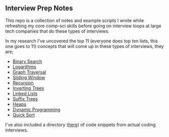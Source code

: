## Interview Prep Notes

This repo is a collection of notes and example scripts I wrote while refreshing
my core comp-sci skills before going on interview loops at large tech companies
that do these types of interviews.

In my research I've uncovered the top 11 (everyone does top ten lists, this one
goes to 11) concepts that will come up in these types of interviews, they are;

- [Binary Search](code-samples/python/binary_search)
- [Logarithms](code-samples/python/logarithms)
- [Graph Traversal](code-samples/python/graph_traversal)
- [Sliding Window](code-samples/python/sliding_window)
- [Recursion](code-samples/python/recursion)
- [Inverting Trees](code-samples/python/inverting_trees)
- [Linked Lists](code-samples/python/linked_lists)
- [Suffix Trees](code-samples/python/suffix_trees)
- [Heaps](code-samples/python/heaps/)
- [Dynamic Programming](code-samples/python/dyanmic_programming)
- [Quick Sort](code-samples/python/quick_sort)

I've also included a directory
([here](code-samples/python/samples-from-actual-interviews)) of code snippets from actual coding interviews.
